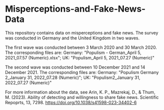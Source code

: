 # Misperceptions-and-Fake-News-Data

This repository contains data on misperceptions and fake news.
The survey was conducted in Germany and the United Kingdom in two waves.

The first wave was conducted between 3 March 2020 and 30 March 2020.
The corresponding files are:
Germany: "Populism - German_April 5, 2021_07.57 (Numeric).xlsx"; 
UK: "Populism_April 5, 2021_07.27 (Numeric)"

The second wave was conducted between 10 December 2021 and 14 December 2021.
The corresponding files are:
Germany: "Populism Germany 2_January 31, 2022_07.28 (Numeric)";
UK: "Populism2_January 31, 2022_07.27 (Numeric)"

For more information about the data, see 
Arin, K. P., Mazrekaj, D., & Thum, M. (2023). Ability of detecting and willingness to share fake news. Scientific Repoprts, 13, 7298. 
https://doi.org/10.1038/s41598-023-34402-6
